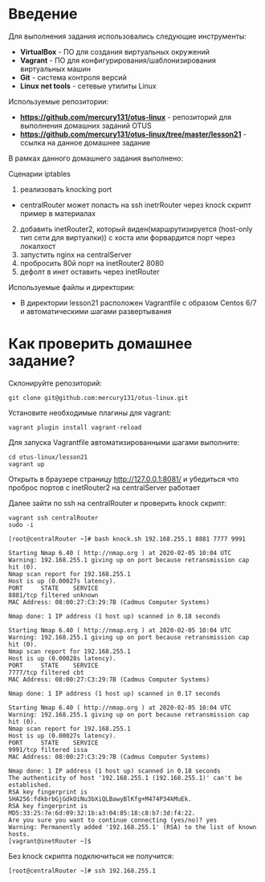 # **Введение**

Для выполнения задания использовались следующие инструменты:
- **VirtualBox** - ПО для создания виртуальных окружений
- **Vagrant** - ПО для конфигурирования/шаблонизирования виртуальных машин
- **Git** - система контроля версий
- **Linux net tools** - сетевые утилиты Linux



Используемые репозитории:
- **https://github.com/mercury131/otus-linux** - репозиторий для выполнения домашних заданий OTUS
- **https://github.com/mercury131/otus-linux/tree/master/lesson21** - ссылка на данное домашнее задание


 


В рамках данного домашнего задания выполнено:

Сценарии iptables
1) реализовать knocking port
- centralRouter может попасть на ssh inetrRouter через knock скрипт
пример в материалах
2) добавить inetRouter2, который виден(маршрутизируется (host-only тип сети для виртуалки)) с хоста или форвардится порт через локалхост
3) запустить nginx на centralServer
4) пробросить 80й порт на inetRouter2 8080
5) дефолт в инет оставить через inetRouter

Используемые файлы и директории:
- В директории lesson21 расположен Vagrantfile с образом Centos 6/7 и автоматическими шагами развертывания



# Как проверить домашнее задание?

Склонируйте репозиторий:

```
git clone git@github.com:mercury131/otus-linux.git
```

Установите необходимые плагины для vagrant:

```
vagrant plugin install vagrant-reload
```

Для запуска Vagrantfile автоматизированными шагами выполните:

```
cd otus-linux/lesson21
vagrant up 
```

Открыть в браузере страницу http://127.0.0.1:8081/ и убедиться что проброс портов с inetRouter2 на centralServer работает


Далее зайти по ssh на centralRouter и проверить knock скрипт:

```
vagrant ssh centralRouter
sudo -i

[root@centralRouter ~]# bash knock.sh 192.168.255.1 8881 7777 9991

Starting Nmap 6.40 ( http://nmap.org ) at 2020-02-05 10:04 UTC
Warning: 192.168.255.1 giving up on port because retransmission cap hit (0).
Nmap scan report for 192.168.255.1
Host is up (0.00027s latency).
PORT     STATE    SERVICE
8881/tcp filtered unknown
MAC Address: 08:00:27:C3:29:7B (Cadmus Computer Systems)

Nmap done: 1 IP address (1 host up) scanned in 0.18 seconds

Starting Nmap 6.40 ( http://nmap.org ) at 2020-02-05 10:04 UTC
Warning: 192.168.255.1 giving up on port because retransmission cap hit (0).
Nmap scan report for 192.168.255.1
Host is up (0.00028s latency).
PORT     STATE    SERVICE
7777/tcp filtered cbt
MAC Address: 08:00:27:C3:29:7B (Cadmus Computer Systems)

Nmap done: 1 IP address (1 host up) scanned in 0.17 seconds

Starting Nmap 6.40 ( http://nmap.org ) at 2020-02-05 10:04 UTC
Warning: 192.168.255.1 giving up on port because retransmission cap hit (0).
Nmap scan report for 192.168.255.1
Host is up (0.00027s latency).
PORT     STATE    SERVICE
9991/tcp filtered issa
MAC Address: 08:00:27:C3:29:7B (Cadmus Computer Systems)

Nmap done: 1 IP address (1 host up) scanned in 0.18 seconds
The authenticity of host '192.168.255.1 (192.168.255.1)' can't be established.
RSA key fingerprint is SHA256:fdkbrbGjGdkOiNu3bXiQLBawyBlKfg+M474P34kMuEk.
RSA key fingerprint is MD5:33:25:7e:6d:09:32:1b:a3:04:85:18:c8:b7:3d:f4:22.
Are you sure you want to continue connecting (yes/no)? yes
Warning: Permanently added '192.168.255.1' (RSA) to the list of known hosts.
[vagrant@inetRouter ~]$
```

Без knock скрипта подключиться не получится:

```
[root@centralRouter ~]# ssh 192.168.255.1


```